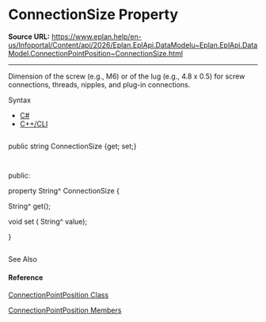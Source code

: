 # ConnectionSize Property

**Source URL:** https://www.eplan.help/en-us/Infoportal/Content/api/2026/Eplan.EplApi.DataModelu~Eplan.EplApi.DataModel.ConnectionPointPosition~ConnectionSize.html

---

Dimension of the screw (e.g., M6) or of the lug (e.g., 4.8 x 0.5) for screw connections, threads, nipples, and plug-in connections.

Syntax

- [C#](#i-syntax-CS)
- [C++/CLI](#i-syntax-CPP2005)

```
```
public string ConnectionSize {get; set;}
```
```

```
```
public:
property String^ ConnectionSize {
   String^ get();
   void set (    String^ value);
}
```
```



See Also

#### Reference

[ConnectionPointPosition Class](Eplan.EplApi.DataModelu~Eplan.EplApi.DataModel.ConnectionPointPosition.html)
  
[ConnectionPointPosition Members](Eplan.EplApi.DataModelu~Eplan.EplApi.DataModel.ConnectionPointPosition_members.html)